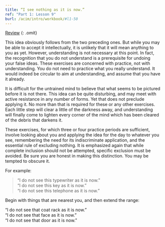 ```yaml
---
title: “I see nothing as it is now.”
ref: "Part 1: Lesson 9"
burl: /acim/intro/workbook/#l1-50
---
```


<a class="hide-review" href="/acim/workbook/l052/#l009">Review</a>
{: .omit}

This idea obviously follows from the two preceding ones. But while you
may be able to accept it intellectually, it is unlikely that it will
mean anything to you as yet. However, understanding is not necessary at
this point. In fact, the recognition that you do not understand is a
prerequisite for undoing your false ideas. These exercises are concerned
with practice, not with understanding. You do not need to practice what
you really understand. It would indeed be circular to aim at
understanding, and assume that you have it already.

It is difficult for the untrained mind to believe that what seems to be
pictured before it is not there. This idea can be quite disturbing, and
may meet with active resistance in any number of forms. Yet that does not
preclude applying it. No more than that is required for these or any
other exercises. Each little step will clear a little of the darkness
away, and understanding will finally come to lighten every corner of the
mind which has been cleared of the debris that darkens it.

These exercises, for which three or four practice periods are
sufficient, involve looking about you and applying the idea for the day
to whatever you see, remembering the need for its indiscriminate
application, and the essential rule of excluding nothing. It is
emphasized again that while complete inclusion should not be attempted,
specific exclusion must be avoided. Be sure you are honest in making
this distinction. You may be tempted to obscure it.

For example:

> “I do not see this typewriter as it is now.”<br/>
> “I do not see this key as it is now.”<br/>
> “I do not see this telephone as it is now.”

Begin with things that are nearest you, and then extend the range:

“I do not see that coat rack as it is now.”<br/>
“I do not see that face as it is now.”<br/>
“I do not see that door as it is now.”

